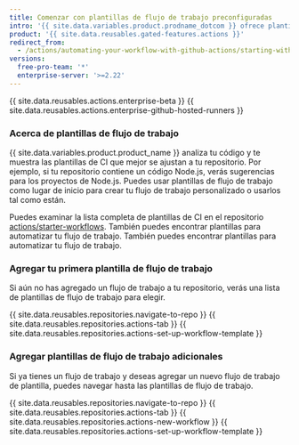 ```yaml
---
title: Comenzar con plantillas de flujo de trabajo preconfiguradas
intro: '{{ site.data.variables.product.prodname_dotcom }} ofrece plantillas de flujo de trabajo preconfiguradas para automatizar tu flujo de trabajo o crear un flujo de trabajo de CI para lenguajes y marcos específicos.'
product: '{{ site.data.reusables.gated-features.actions }}'
redirect_from:
  - /actions/automating-your-workflow-with-github-actions/starting-with-preconfigured-workflow-templates
versions:
  free-pro-team: '*'
  enterprise-server: '>=2.22'
---
```


{{ site.data.reusables.actions.enterprise-beta }}
{{ site.data.reusables.actions.enterprise-github-hosted-runners }}

### Acerca de plantillas de flujo de trabajo

{{ site.data.variables.product.product_name }} analiza tu código y te muestra las plantillas de CI que mejor se ajustan a tu repositorio. Por ejemplo, si tu repositorio contiene un código Node.js, verás sugerencias para los proyectos de Node.js. Puedes usar plantillas de flujo de trabajo como lugar de inicio para crear tu flujo de trabajo personalizado o usarlos tal como están.

Puedes examinar la lista completa de plantillas de CI en el repositorio [actions/starter-workflows](https://github.com/actions/starter-workflows/tree/master/ci). También puedes encontrar plantillas para automatizar tu flujo de trabajo. También puedes encontrar plantillas para automatizar tu flujo de trabajo.

### Agregar tu primera plantilla de flujo de trabajo

Si aún no has agregado un flujo de trabajo a tu repositorio, verás una lista de plantillas de flujo de trabajo para elegir.

{{ site.data.reusables.repositories.navigate-to-repo }}
{{ site.data.reusables.repositories.actions-tab }}
{{ site.data.reusables.repositories.actions-set-up-workflow-template }}

### Agregar plantillas de flujo de trabajo adicionales

Si ya tienes un flujo de trabajo y deseas agregar un nuevo flujo de trabajo de plantilla, puedes navegar hasta las plantillas de flujo de trabajo.

{{ site.data.reusables.repositories.navigate-to-repo }}
{{ site.data.reusables.repositories.actions-tab }}
{{ site.data.reusables.repositories.actions-new-workflow }}
{{ site.data.reusables.repositories.actions-set-up-workflow-template }}
